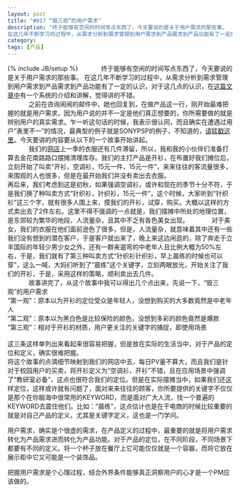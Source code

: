 ```yaml
---
layout: post
title: "#017 “毁三观”的用户需求"
description: "终于能够有空闲的时间写点东西了，今天要说的是关于用户需求的那些事。
在这几年不断学习的过程中，从需求分析到需求管理到用户需求到产品需求到产品功能有了一定的认识，对于这几点的认识，在<a href="http://iamsujie.com/1000/1020/">这篇文章中</a>有一个系统的介绍和讲解，觉得讲的不错。"
category: 
tags: [产品]
---
```

{% include JB/setup %}
&nbsp;&nbsp;&nbsp;&nbsp;&nbsp;&nbsp;&nbsp;&nbsp;&nbsp;&nbsp;&nbsp;&nbsp;终于能够有空闲的时间写点东西了，今天要说的是关于用户需求的那些事。
在这几年不断学习的过程中，从需求分析到需求管理到用户需求到产品需求到产品功能有了一定的认识，对于这几点的认识，在<a href="#">这篇文章中</a>有一个系统的介绍和讲解，觉得讲的不错。
<br>
&nbsp;&nbsp;&nbsp;&nbsp;&nbsp;&nbsp;&nbsp;&nbsp;&nbsp;&nbsp;&nbsp;&nbsp;之前在咨询闹闹的邮件中，她也回复到，在做产品这一行，刚开始最难把握的就是用户需求，因为用户说的并不一定是他们真正想要的，你所需要做的就是辨别用户的真实需求。乍一听这句话的时候，我表示很认同，而且确实在遭遇过用户“表里不一”的情况，最典型的例子就是SONYPSP的例子，不知道的，<a href="#">请猛戳这里</a>。今天要讲的内容要从以下的一个故事开始讲起。<br>
&nbsp;&nbsp;&nbsp;&nbsp;&nbsp;&nbsp;&nbsp;&nbsp;&nbsp;&nbsp;&nbsp;&nbsp;我们的<a href="http://uni-cxy.taobao.com">网店</a>上一季的衣服还有几件滞留，所以，我和我的小伙伴们准备打算去金花南路路口摆摊清理库存。我们的主打产品是开衫，在布置好我们摊位后，立刻开始了叫卖“开衫，空调衫，15元一件，15元一件”，来来往往的客流量很多，来围观的人也很多，但是在最开始我们并没有卖出去衣服。<br>
再后来，我们考虑到这是初秋，如果强调空调衫，或许和现在的季节十分不符，于是我们换了种叫卖方式“针织衫，针织衫，15元一件”，这个时候，大家听到“针织衫”这三个字，就有很多人围上来，摸我们的开衫，试穿，购买。大概以这样的方式卖出去了2件左右。这里不得不强调的一点就是，我们摆摊中所处的地理位置，是东郊较为繁华的地段，人流量杂，且其中不乏有各色美女出现。
&nbsp;&nbsp;&nbsp;&nbsp;&nbsp;&nbsp;&nbsp;&nbsp;&nbsp;&nbsp;&nbsp;&nbsp;对于美女，我们的衣服在他们面前逊色了很多，但是，人流量杂，就意味着其中还有一些我们没有想到的潜在客户，于是客户就出来了，晚上来这边闲逛的，除了奔走于立丰国际的年轻少男少女之外，还有一群来遛弯的中老年人且比例大概为50%左右，于是，我们就有了第三种叫卖方式“针织衫针织衫，早上晨练的时候也可以穿”，这么一喊，大妈们听到了“晨练”这个关键字，立刻两眼放光，开始关注了我们的开衫，于是，采用这样的策略，顺利卖出去几件。<br>
&nbsp;&nbsp;&nbsp;&nbsp;&nbsp;&nbsp;&nbsp;&nbsp;&nbsp;&nbsp;&nbsp;&nbsp;故事讲完了，从这个故事中我可以得出几个点出来，先说一下，“毁三观”的用户需求<br>
	“第一观”：原本以为开衫的定位受众是年轻人，没想到购买的大多数竟然是中老年人<br>
	“第二观”：原本以为黑白色是比较保险的颜色，没想到多彩的颜色竟然是爆款<br>
	“第三观”：相对于开衫的材质，用户更关注的关键字的捕捉，即使用场景<br>
<br>
这三条这样单列出来看起来很容易把握，但是放在实际的生活当中，对于产品的定位和定义，确实很难把握。
<br>
将这个故事的点滴细节映射到我们的网店中去，每日PV量不算大，而且我们是针对于校园用户的买卖，将开衫定义为“空调衫，开衫”不错，且在应用场景中强调了“教研室必备”，这点也很符合我们的定位。但是在实际摆摊当中，如果我们还这样定位，这样或许就有问题了，面对来来往往的顾客，你所要提供的关键字不仅仅是那个在你脑海中很常用的KEYWORD，而是面对广大人流，找一个普遍的KEYWORD去震住他们。比如：“晨练”，这点估计也是在干电商的时候比较重要的就是对自己产品的定义，尤其是关键字定义，这也是一门学问。<br>


用户需求，确实是个很虚的需求，在产品定义的过程中，最重要的就是将用户需求转化为产品需求进而转化为产品功能。对于产品的定位，在不同阶段，不同场景下都要有不同的定义。将一个杯子放在餐厅上它可能仅仅就是一个容器，而将它放在展示柜中它又可能是一个装饰品。<br>

把握用户需求是个心理过程，结合外界条件能够真正洞察用户的心才是一个PM应该做的。<br>
